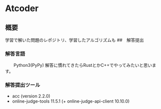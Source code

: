 # Atcoder
## 概要
学習で解いた問題のレポジトリ、学習したアルゴリズムも
##　解答提出
### 解答言語 
　　Python3(PyPy) 解答に慣れてきたらRustとかC++でやってみたいと思います。
### 解答提出ツール
- acc (version 2.2.0)
- online-judge-tools 11.5.1 (+ online-judge-api-client 10.10.0)
